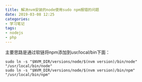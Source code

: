 ```yaml
---
title: 解决nvm安装的node使用sudo npm报错的问题
date: 2019-03-08 12:25
categories:
- 学习笔记
tags:
- nodejs
- php
---
```

主要思路是通过软链将npm添加到usr/local/bin下面：

```
sudo ln -s "$NVM_DIR/versions/node/$(nvm version)/bin/node" "/usr/local/bin/node"
sudo ln -s "$NVM_DIR/versions/node/$(nvm version)/bin/npm" "/usr/local/bin/npm"
```

 

